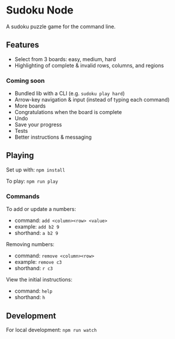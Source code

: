 # Sudoku Node

A sudoku puzzle game for the command line.

## Features

- Select from 3 boards: easy, medium, hard
- Highlighting of complete & invalid rows, columns, and regions

### Coming soon

- Bundled lib with a CLI (e.g. `sudoku play hard`)
- Arrow-key navigation & input (instead of typing each command)
- More boards
- Congratulations when the board is complete
- Undo
- Save your progress
- Tests
- Better instructions & messaging

## Playing

Set up with: `npm install`

To play: `npm run play`

### Commands

To add or update a numbers:

- command: `add <column><row> <value>`
- example: `add b2 9`
- shorthand: `a b2 9`

Removing numbers:

- command: `remove <column><row>`
- example: `remove c3`
- shorthand: `r c3`

View the initial instructions:

- command: `help`
- shorthand: `h`

## Development

For local development: `npm run watch`


